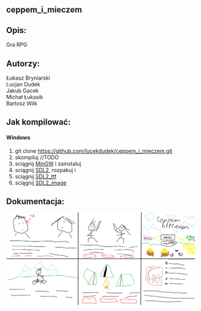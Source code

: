 ## ceppem_i_mieczem

## Opis:
Gra RPG  

## Autorzy:
Łukasz Bryniarski  
Lucjan Dudek  
Jakub Gacek  
Michał Łukasik  
Bartosz Wilk  

## Jak kompilować:
#### Windows
1. git clone https://github.com/lucekdudek/ceppem_i_mieczem.git  
2. skompiluj //TODO
3. sciągnij [MinGW](https://sourceforge.net/projects/mingw/files/latest/download?source=files) i zainstaluj  
4. sciągnij [SDL2](https://www.libsdl.org/release/SDL2-devel-2.0.4-mingw.tar.gz), rozpakuj i   
5. sciągnij [SDL2_ttf](https://www.libsdl.org/projects/SDL_ttf/release/SDL2_ttf-devel-2.0.14-mingw.tar.gz)  
6. sciągnij [SDL2_image](https://www.libsdl.org/projects/SDL_image/release/SDL2_image-devel-2.0.1-mingw.tar.gz)  

## Dokumentacja:

![alt tag](https://raw.githubusercontent.com/lucekdudek/ceppem_i_mieczem/master/ceppem_i_mieczem.png)  
